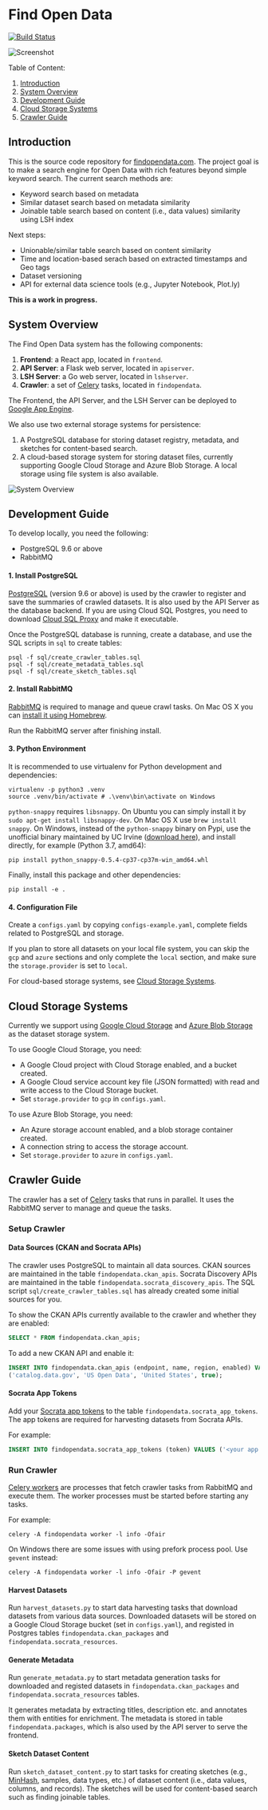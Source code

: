 # Find Open Data

[![Build Status](https://travis-ci.org/findopendata/findopendata.svg?branch=master)](https://travis-ci.org/findopendata/findopendata)

![Screenshot](screencapture.gif)

Table of Content:
1. [Introduction](#introduction)
2. [System Overview](#system-overview)
3. [Development Guide](#development-guide)
4. [Cloud Storage Systems](#cloud-storage-systems)
5. [Crawler Guide](#crawler-guide)

## Introduction

This is the source code repository for [findopendata.com](https://findopendata.com).
The project goal is to make a search engine for Open Data with rich 
features beyond simple keyword search. The current search methods are:

* Keyword search based on metadata
* Similar dataset search based on metadata similarity
* Joinable table search based on content (i.e., data values) similarity using LSH index

Next steps:

 * Unionable/similar table search based on content similarity
 * Time and location-based serach based on extracted timestamps and Geo tags
 * Dataset versioning
 * API for external data science tools (e.g., Jupyter Notebook, Plot.ly)

**This is a work in progress.**


## System Overview

The Find Open Data system has the following components:

1. **Frontend**: a React app, located in `frontend`.
2. **API Server**: a Flask web server, located in `apiserver`.
3. **LSH Server**: a Go web server, located in `lshserver`.
4. **Crawler**: a set of [Celery](https://docs.celeryproject.org/en/latest/userguide/tasks.html) tasks, located in `findopendata`. 

The Frontend, the API Server, and the LSH Server can be 
deployed to 
[Google App Engine](https://cloud.google.com/appengine/docs/).

We also use two external storage systems for persistence:

1. A PostgreSQL database for storing dataset registry, metadata, and sketches for content-based search.
2. A cloud-based storage system for storing dataset files, currently supporting Google Cloud Storage and Azure Blob Storage. A local storage using file system is also available.

![System Overview](system_overview.png)

## Development Guide

To develop locally, you need the following:

* PostgreSQL 9.6 or above
* RabbitMQ

#### 1. Install PostgreSQL

[PostgreSQL](https://www.postgresql.org/download/) 
(version 9.6 or above) is used by the crawler to register and save the
summaries of crawled datasets. It is also used by the API Server as the 
database backend.
If you are using Cloud SQL Postgres, you need to download 
[Cloud SQL Proxy](https://cloud.google.com/sql/docs/postgres/connect-admin-proxy#install)
and make it executable.

Once the PostgreSQL database is running, create a database, and
use the SQL scripts in `sql` to create tables:
```
psql -f sql/create_crawler_tables.sql
psql -f sql/create_metadata_tables.sql
psql -f sql/create_sketch_tables.sql
```

#### 2. Install RabbitMQ

[RabbitMQ](https://www.rabbitmq.com/download.html) 
is required to manage and queue crawl tasks.
On Mac OS X you can [install it using Homebrew](https://www.rabbitmq.com/install-homebrew.html).

Run the RabbitMQ server after finishing install.

#### 3. Python Environment

It is recommended to use virtualenv for Python development and dependencies:
```
virtualenv -p python3 .venv
source .venv/bin/activate # .\venv\bin\activate on Windows
```

`python-snappy` requires `libsnappy`. On Ubuntu you can 
simply install it by `sudo apt-get install libsnappy-dev`.
On Mac OS X use `brew install snappy`.
On Windows, instead of the `python-snappy` binary on Pypi, use the 
unofficial binary maintained by UC Irvine 
([download here](https://www.lfd.uci.edu/~gohlke/pythonlibs/)),
and install directly, for example (Python 3.7, amd64):
```
pip install python_snappy‑0.5.4‑cp37‑cp37m‑win_amd64.whl
```

Finally, install this package and other dependencies:
```
pip install -e .
```

#### 4. Configuration File

Create a `configs.yaml` by copying `configs-example.yaml`, complete fields
related to PostgreSQL and storage.

If you plan to store all datasets on your local file system,
you can skip the `gcp` and `azure` sections and only complete 
the `local` section, and make sure the `storage.provider` is 
set to `local`.

For cloud-based storage systems, see 
[Cloud Storage Systems](#cloud-storage-systems).

## Cloud Storage Systems

Currently we support using 
[Google Cloud Storage](https://cloud.google.com/storage/) and 
[Azure Blob Storage](https://azure.microsoft.com/en-us/services/storage/blobs/) 
as the dataset storage system.

To use Google Cloud Storage, you need:
* A Google Cloud project with Cloud Storage enabled, and a bucket created.
* A Google Cloud service account key file (JSON formatted) with read and write access to the Cloud Storage bucket.
* Set `storage.provider` to `gcp` in `configs.yaml`.

To use Azure Blob Storage, you need:
* An Azure storage account enabled, and a blob storage container created.
* A connection string to access the storage account.
* Set `storage.provider` to `azure` in `configs.yaml`.

## Crawler Guide

The crawler has a set of [Celery](http://www.celeryproject.org/) tasks that 
runs in parallel.
It uses the RabbitMQ server to manage and queue the tasks.

### Setup Crawler

#### Data Sources (CKAN and Socrata APIs)

The crawler uses PostgreSQL to maintain all data sources.
CKAN sources are maintained in the table `findopendata.ckan_apis`.
Socrata Discovery APIs are maintained in the table 
`findopendata.socrata_discovery_apis`.
The SQL script `sql/create_crawler_tables.sql` has already created some 
initial sources for you.

To show the CKAN APIs currently available to the crawler and whether they
are enabled:
```sql
SELECT * FROM findopendata.ckan_apis;
```

To add a new CKAN API and enable it:
```sql
INSERT INTO findopendata.ckan_apis (endpoint, name, region, enabled) VALUES
('catalog.data.gov', 'US Open Data', 'United States', true);
```

#### Socrata App Tokens

Add your [Socrata app tokens](https://dev.socrata.com/docs/app-tokens.html) 
to the table `findopendata.socrata_app_tokens`.
The app tokens are required for harvesting datasets from Socrata APIs.

For example:
```sql
INSERT INTO findopendata.socrata_app_tokens (token) VALUES ('<your app token>');
```

### Run Crawler

[Celery workers](https://docs.celeryproject.org/en/latest/userguide/workers.html) 
are processes that fetch crawler tasks from RabbitMQ and execute them.
The worker processes must be started before starting any tasks.

For example:
```
celery -A findopendata worker -l info -Ofair
```

On Windows there are some issues with using prefork process pool.
Use `gevent` instead:
```
celery -A findopendata worker -l info -Ofair -P gevent
```

#### Harvest Datasets

Run `harvest_datasets.py` to start data harvesting tasks that download 
datasets from various data sources. Downloaded datasets will be stored on
a Google Cloud Storage bucket (set in `configs.yaml`), and registed in 
Postgres tables 
`findopendata.ckan_packages` and `findopendata.socrata_resources`.

#### Generate Metadata

Run `generate_metadata.py` to start metadata generation tasks for 
downloaded and registed datasets in 
`findopendata.ckan_packages` and `findopendata.socrata_resources`
tables.

It generates metadata by extracting titles, description etc. and 
annotates them with entities for enrichment.
The metadata is stored in table `findopendata.packages`, which is 
also used by the API server to serve the frontend.

#### Sketch Dataset Content

Run `sketch_dataset_content.py` to start tasks for creating 
sketches (e.g., 
[MinHash](https://github.com/ekzhu/datasketch),
samples, data types, etc.) of dataset
content (i.e., data values, columns, and records).
The sketches will be used for content-based search such as
finding joinable tables.

